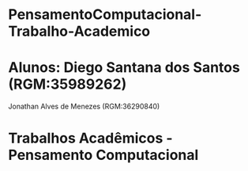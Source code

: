 # PensamentoComputacional-Trabalho-Academico
# Alunos: Diego Santana dos Santos (RGM:35989262)
Jonathan Alves de Menezes (RGM:36290840)
# Trabalhos Acadêmicos - Pensamento Computacional
